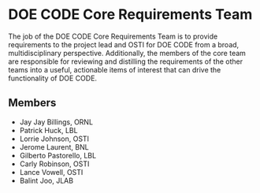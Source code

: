 # DOE CODE Core Requirements Team
The job of the DOE CODE Core Requirements Team is to provide requirements to the project lead and OSTI for DOE CODE from a broad, multidisciplinary perspective. Additionally, the members of the core team are responsible for reviewing and distilling the requirements of the other teams into a useful, actionable items of interest that can drive the functionality of DOE CODE.

## Members
- Jay Jay Billings, ORNL
- Patrick Huck, LBL
- Lorrie Johnson, OSTI
- Jerome Laurent, BNL
- Gilberto Pastorello, LBL
- Carly Robinson, OSTI
- Lance Vowell, OSTI
- Balint Joo, JLAB


